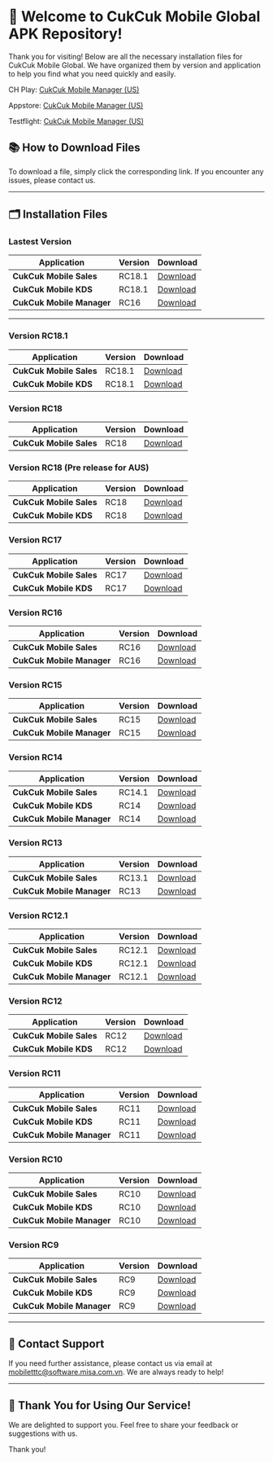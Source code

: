 # 🎉 **Welcome to CukCuk Mobile Global APK Repository!**

Thank you for visiting! Below are all the necessary installation files for CukCuk Mobile Global. We have organized them by version and application to help you find what you need quickly and easily.

CH Play:
[CukCuk Mobile Manager (US)](https://play.google.com/store/apps/details?id=vn.com.misa.cukcukmanagerus)

Appstore:
[CukCuk Mobile Manager (US)](https://apps.apple.com/us/app/cukcuk-manager-us/id6469474556)

Testflight:
[CukCuk Mobile Manager (US)](https://testflight.apple.com/join/Gi67wFRK)



## 📚 **How to Download Files**
To download a file, simply click the corresponding link. If you encounter any issues, please contact us.

---

## 🗂️ **Installation Files**

### Lastest Version

| Application | Version | Download |
|---|---|---|
| **CukCuk Mobile Sales** | RC18.1 | [Download](https://github.com/CukCuk-US/CukCuk-US/releases/download/RC18.1/Sales_RC18_1_0_3.apk) |
| **CukCuk Mobile KDS** | RC18.1 | [Download](https://github.com/CukCuk-US/CukCuk-US/releases/download/RC18.1/KDS_RC18_1_0_0.apk) |
| **CukCuk Mobile Manager** | RC16 | [Download](https://github.com/CukCuk-US/CukCuk-US/releases/download/RC16/Manager_RC16_0_0_0.apk) |

---

### Version RC18.1

| Application | Version | Download |
|---|---|---|
| **CukCuk Mobile Sales** | RC18.1 | [Download](https://github.com/CukCuk-US/CukCuk-US/releases/download/RC18.1/Sales_RC18_1_0_3.apk) |
| **CukCuk Mobile KDS** | RC18.1 | [Download](https://github.com/CukCuk-US/CukCuk-US/releases/download/RC18.1/KDS_RC18_1_0_0.apk) |


### Version RC18

| Application | Version | Download |
|---|---|---|
| **CukCuk Mobile Sales** | RC18 | [Download](https://github.com/CukCuk-US/CukCuk-US/releases/download/RC18/Sales_RC18_0_0_0.apk) |


### Version RC18 (Pre release for AUS)

| Application | Version | Download |
|---|---|---|
| **CukCuk Mobile Sales** | RC18 | [Download](https://github.com/CukCuk-US/CukCuk-US/releases/download/RC18_Pre_release/Sales_RC18_AUS.apk) |
| **CukCuk Mobile KDS** | RC18 | [Download](https://github.com/CukCuk-US/CukCuk-US/releases/download/RC18_Pre_release/KDS_RC18_AUS.apk) |


### Version RC17

| Application | Version | Download |
|---|---|---|
| **CukCuk Mobile Sales** | RC17 | [Download](https://github.com/CukCuk-US/CukCuk-US/releases/download/RC17/Sales_RC17_0_0_3.apk) |
| **CukCuk Mobile KDS** | RC17 | [Download](https://github.com/CukCuk-US/CukCuk-US/releases/download/RC17/KDS_RC17_0_0_2.apk) |


### Version RC16

| Application | Version | Download |
|---|---|---|
| **CukCuk Mobile Sales** | RC16 | [Download](https://github.com/CukCuk-US/CukCuk-US/releases/download/RC16/Sales_RC16_0_0_0.apk) |
| **CukCuk Mobile Manager** | RC16 | [Download](https://github.com/CukCuk-US/CukCuk-US/releases/download/RC16/Manager_RC16_0_0_0.apk) |


### Version RC15

| Application | Version | Download |
|---|---|---|
| **CukCuk Mobile Sales** | RC15 | [Download](https://github.com/CukCuk-US/CukCuk-US/releases/download/RC15/Sales_RC15_0_0_0.apk) |
| **CukCuk Mobile Manager** | RC15 | [Download](https://github.com/CukCuk-US/CukCuk-US/releases/download/RC15/Manager_RC15_0_0_0.apk) |


### Version RC14

| Application | Version | Download |
|---|---|---|
| **CukCuk Mobile Sales** | RC14.1 | [Download](https://github.com/CukCuk-US/CukCuk-US/releases/download/RC14.1/Sales_RC14_1_0_1.apk) |
| **CukCuk Mobile KDS** | RC14 | [Download](https://github.com/CukCuk-US/CukCuk-US/releases/download/RC14/KDS_RC14_0_0_0.apk) |
| **CukCuk Mobile Manager** | RC14 | [Download](https://github.com/CukCuk-US/CukCuk-US/releases/download/RC14/Manager_RC14_0_1.apk) |

### Version RC13

| Application | Version | Download |
|---|---|---|
| **CukCuk Mobile Sales** | RC13.1 | [Download](https://github.com/CukCuk-US/CukCuk-US/releases/download/RC13.1.0.0/Sales_RC13_1_0_0.apk) |
| **CukCuk Mobile Manager** | RC13 | [Download](https://github.com/CukCuk-US/CukCuk-US/releases/download/RC13.0.0.0/Manager_RC13_0_0_0.apk) |

### Version RC12.1

| Application | Version | Download |
|---|---|---|
| **CukCuk Mobile Sales** | RC12.1 | [Download](https://github.com/CukCuk-US/CukCuk-US/releases/download/RC12.1.0.0/Sales_RC12_1_0_0.apk) |
| **CukCuk Mobile KDS** | RC12.1 | [Download](https://github.com/CukCuk-US/CukCuk-US/releases/download/RC12.1.0.0/KDS_RC12_1_0_0.apk) |
| **CukCuk Mobile Manager** | RC12.1 | [Download](https://github.com/CukCuk-US/CukCuk-US/releases/download/RC12.1.0.0/Manager_RC12_1_0_0.apk) |

### Version RC12

| Application | Version | Download |
|---|---|---|
| **CukCuk Mobile Sales** | RC12 | [Download](https://github.com/CukCuk-US/CukCuk-US/releases/download/RC12.0.0.1/Sales_RC12_0_0_1.apk) |
| **CukCuk Mobile KDS** | RC12 | [Download](https://github.com/CukCuk-US/CukCuk-US/releases/download/RC12.0.0.1/KDS_RC12_0_0_1.apk) |

### Version RC11

| Application | Version | Download |
|---|---|---|
| **CukCuk Mobile Sales** | RC11 | [Download](https://github.com/CukCuk-US/CukCuk-US/releases/download/RC11.1.0.0/CukCuk_Sales_RC11_1_0_0.apk) |
| **CukCuk Mobile KDS** | RC11 | [Download](https://github.com/CukCuk-US/CukCuk-US/releases/download/RC11.0.0.1/KDS_RC11_0_0_1.apk) |
| **CukCuk Mobile Manager** | RC11 | [Download](https://github.com/CukCuk-US/CukCuk-US/releases/download/RC11.0.0.1/Manager_RC11_0_0_1.apk) |

### Version RC10

| Application | Version | Download |
|---|---|---|
| **CukCuk Mobile Sales** | RC10 | [Download](https://github.com/CukCuk-US/CukCuk-US/releases/download/RC10/Sales_RC10.apk) |
| **CukCuk Mobile KDS** | RC10 | [Download](https://github.com/CukCuk-US/CukCuk-US/releases/download/RC10/KDS_RC10.apk) |
| **CukCuk Mobile Manager** | RC10 | [Download](https://github.com/CukCuk-US/CukCuk-US/releases/download/RC10/Manager_RC10.apk) |

### Version RC9

| Application | Version | Download |
|---|---|---|
| **CukCuk Mobile Sales** | RC9 | [Download](https://github.com/CukCuk-US/CukCuk-US/releases/download/RC9/Sales_RC9.apk) |
| **CukCuk Mobile KDS** | RC9 | [Download](https://github.com/CukCuk-US/CukCuk-US/releases/download/RC9/KDS_RC9.apk) |
| **CukCuk Mobile Manager** | RC9 | [Download](https://github.com/CukCuk-US/CukCuk-US/releases/download/RC9/Manager_RC9.apk) |

---

## 📧 **Contact Support**

If you need further assistance, please contact us via email at [mobiletttc@software.misa.com.vn](mailto:mobiletttc@software.misa.com.vn). We are always ready to help!

---

## 🚀 **Thank You for Using Our Service!**

We are delighted to support you. Feel free to share your feedback or suggestions with us.

Thank you!
